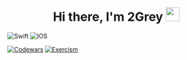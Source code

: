 <h1 align="center">Hi there, I'm 2Grey</a> 
<img src="https://github.com/blackcater/blackcater/raw/main/images/Hi.gif" height="32"/></h1>

![Swift](https://img.shields.io/badge/swift-F54A2A?style=for-the-badge&logo=swift&logoColor=white)
![IOS](https://img.shields.io/badge/iOS-000000?style=for-the-badge&logo=ios&logoColor=white)

[![Codewars](https://img.shields.io/badge/Codewars-B1361E?style=for-the-badge&logo=codewars&logoColor=white)]((https://www.codewars.com/users/2Grey))
[![Exercism](https://img.shields.io/badge/Exercism-009CAB?style=for-the-badge&logo=exercism&logoColor=white)](https://exercism.io/profiles/2Grey)

